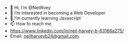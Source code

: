 - 👋 Hi, I’m @NeilRvey
- 👀 I’m interested in becoming a Web Developer
- 🌱 I’m currently learning Javascript 
- 📫 How to reach me
- https://www.linkedin.com/in/neil-harvey-b-63166a275/
- Email: neilharveyb24@gmail.com
